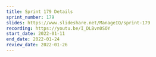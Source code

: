 ```yaml
---
title: Sprint 179 Details
sprint_number: 179
slides: https://www.slideshare.net/ManageIQ/sprint-179
recording: https://youtu.be/I_DLBvn0SOY
start_date: 2022-01-11
end_date: 2022-01-24
review_date: 2022-01-26
---
```


